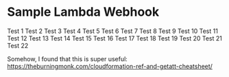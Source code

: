 # Sample Lambda Webhook

Test 1
Test 2
Test 3
Test 4
Test 5
Test 6
Test 7
Test 8
Test 9
Test 10
Test 11
Test 12
Test 13
Test 14
Test 15
Test 16
Test 17
Test 18
Test 19
Test 20
Test 21
Test 22

Somehow, I found that this is super useful:
https://theburningmonk.com/cloudformation-ref-and-getatt-cheatsheet/
